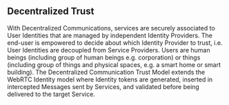 ## Decentralized Trust

With Decentralized Communications, services are securely associated to User Identities that are managed by independent Identity Providers.
The end-user is empowered to decide about which Identity Provider to trust, i.e. User Identities are decoupled from Service Providers.
Users are human beings (including group of human beings e.g. corporation) or things (including group of things and physical spaces, e.g. a smart home or smart building).
The Decentralized Communication Trust Model extends the WebRTC Identity model where Identity tokens are generated, inserted in intercepted Messages sent by Services, and validated before being delivered to the target Service. 
